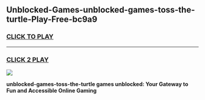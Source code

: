 
## Unblocked-Games-unblocked-games-toss-the-turtle-Play-Free-bc9a9
<h3>
<a href="https://premium76.site?title=unblocked-games-toss-the-turtle&ref=18A1">CLICK TO PLAY</a></h3>
<hr>

<h3>
<a href="https://premium76.site?title=unblocked-games-toss-the-turtle&ref=18A1">CLICK 2 PLAY</a>
  
</h3>

<a href="https://premium76.site?title=unblocked-games-toss-the-turtle&ref=18A1"><img src="https://clearcache.store/games.png"></a>


**unblocked-games-toss-the-turtle games unblocked: Your Gateway to Fun and Accessible Online Gaming**

